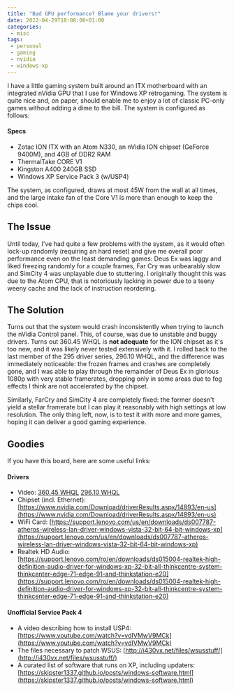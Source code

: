 ```yaml
---
title: "Bad GPU performance? Blame your drivers!"
date: 2022-04-29T18:08:00+01:00
categories:
 - misc
tags:
 - personal
 - gaming
 - nvidia
 - windows-xp
---
```


I have a little gaming system built around an ITX motherboard with an integrated nVidia GPU that I use for Windows XP retrogaming. The system is quite nice and, on paper, should enable me to enjoy a lot of classic PC-only games without adding a dime to the bill. The system is configured as follows:

#### Specs

- Zotac ION ITX with an  Atom N330, an nVidia ION chipset (GeForce 9400M), and 4GB of DDR2 RAM
- ThermalTake CORE V1 
- Kingston A400 240GB SSD
- Windows XP Service Pack 3 (w/USP4)

The system, as configured, draws at most 45W from the wall at all times, and the large intake fan of the Core V1 is more than enough to keep the chips cool.

## The Issue

Until today, I've had quite a few problems with the system, as it would often lock-up randomly (requiring an hard reset) and give me overall poor performance even on the least demanding games: Deus Ex was laggy and liked freezing randomly for a couple frames, Far Cry was unbearably slow and SimCity 4 was unplayable due to stuttering. I originally thought this was due to the Atom CPU, that is notoriously lacking in power due to a teeny weeny cache and the lack of instruction reordering.

## The Solution

Turns out that the system would crash inconsistently when trying to launch the nVidia Control panel. This, of course, was due to unstable and buggy drivers. Turns out 360.45 WHQL is **not adequate** for the ION chipset as it's too new, and it was likely never tested extensively with it. I rolled back to the last member of the 295 driver series, 296.10 WHQL, and the difference was immediately noticeable: the frozen frames and crashes are completely gone, and I was able to play through the remainder of Deus Ex in glorious 1080p with very stable framerates, dropping only in some areas due to fog effects I think are not accelerated by the chipset.

Similarly, FarCry and SimCity 4 are completely fixed: the former doesn't yield a stellar framerate but I can play it reasonably with high settings at low resolution. The only thing left, now, is to test it with more and more games, hoping it can deliver a good gaming experience.

## Goodies

If you have this board, here are some useful links:

#### Drivers

- Video: [360.45 WHQL](https://www.nvidia.com/Download/driverResults.aspx/77225/en-us) [296.10 WHQL](https://www.nvidia.com/download/driverResults.aspx/42438/en-us)
- Chipset (incl. Ethernet): [https://www.nvidia.com/Download/driverResults.aspx/14893/en-us](https://www.nvidia.com/Download/driverResults.aspx/14893/en-us)
- WiFi Card: [https://support.lenovo.com/us/en/downloads/ds007787-atheros-wireless-lan-driver-windows-vista-32-bit-64-bit-windows-xp](https://support.lenovo.com/us/en/downloads/ds007787-atheros-wireless-lan-driver-windows-vista-32-bit-64-bit-windows-xp)
- Realtek HD Audio: [https://support.lenovo.com/ro/en/downloads/ds015004-realtek-high-definition-audio-driver-for-windows-xp-32-bit-all-thinkcentre-system-thinkcenter-edge-71-edge-91-and-thinkstation-e20](https://support.lenovo.com/ro/en/downloads/ds015004-realtek-high-definition-audio-driver-for-windows-xp-32-bit-all-thinkcentre-system-thinkcenter-edge-71-edge-91-and-thinkstation-e20)

#### Unofficial Service Pack 4

- A video describing how to install USP4: [https://www.youtube.com/watch?v=vdIVMwV9MCk](https://www.youtube.com/watch?v=vdIVMwV9MCk)
- The files necessary to patch WSUS: [http://i430vx.net/files/wsusstuff/](http://i430vx.net/files/wsusstuff/)
- A curated list of software that runs on XP, including updaters: [https://skipster1337.github.io/posts/windows-software.html](https://skipster1337.github.io/posts/windows-software.html)



